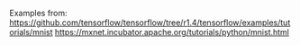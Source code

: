 Examples from:
https://github.com/tensorflow/tensorflow/tree/r1.4/tensorflow/examples/tutorials/mnist
https://mxnet.incubator.apache.org/tutorials/python/mnist.html
